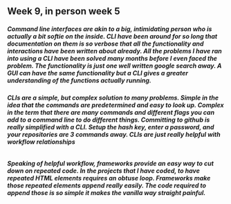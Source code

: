 ## Week 9, in person week 5

##### Command line interfaces are akin to a big, intimidating person who is actually a bit softie on the inside. CLI have been around for so long that documentation on them is so verbose that all the functionality and interactions have been written about already. All the problems I have ran into using a CLI have been solved many months before I even faced the problem. The functionality is just one well written google search away. A GUI can have the same functionality but a CLI gives a greater understanding of the functions actually running. 
#####  
##### CLIs are a simple, but complex solution to many problems. Simple in the idea that the commands are predetermined and easy to look up. Complex in the term that there are many commands and different flags you can add to a command line to do different things. Committing to github is really simplified with a CLI. Setup the hash key, enter a password, and your repositories are 3 commands away. CLIs are just really helpful with workflow relationships
###### 
##### Speaking  of helpful workflow, frameworks provide an easy way to cut down on repeated code. In the projects that I have coded, to have repeated HTML elements requires an obtuse loop. Frameworks make those repeated elements append really easily. The code required to append those is so simple it makes the vanilla way straight painful. 